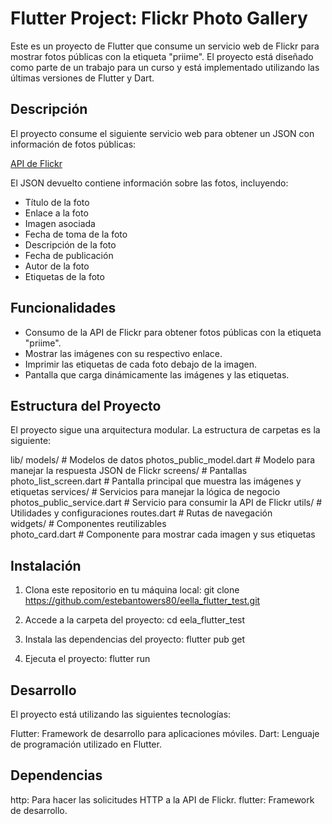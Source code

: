 # Flutter Project: Flickr Photo Gallery

Este es un proyecto de Flutter que consume un servicio web de Flickr para mostrar fotos públicas con la etiqueta "priime". El proyecto está diseñado como parte de un trabajo para un curso y está implementado utilizando las últimas versiones de Flutter y Dart.

## Descripción

El proyecto consume el siguiente servicio web para obtener un JSON con información de fotos públicas:

[API de Flickr](https://api.flickr.com/services/feeds/photos_public.gne?tags=priime&format=json&nojsoncallback=1)

El JSON devuelto contiene información sobre las fotos, incluyendo:

- Título de la foto
- Enlace a la foto
- Imagen asociada
- Fecha de toma de la foto
- Descripción de la foto
- Fecha de publicación
- Autor de la foto
- Etiquetas de la foto

## Funcionalidades

- Consumo de la API de Flickr para obtener fotos públicas con la etiqueta "priime".
- Mostrar las imágenes con su respectivo enlace.
- Imprimir las etiquetas de cada foto debajo de la imagen.
- Pantalla que carga dinámicamente las imágenes y las etiquetas.

## Estructura del Proyecto

El proyecto sigue una arquitectura modular. La estructura de carpetas es la siguiente:

lib/
    models/ # Modelos de datos 
        photos_public_model.dart # Modelo para manejar la respuesta JSON de Flickr 
    screens/ # Pantallas 
        photo_list_screen.dart # Pantalla principal que muestra las imágenes y etiquetas 
    services/ # Servicios para manejar la lógica de negocio 
        photos_public_service.dart # Servicio para consumir la API de Flickr 
    utils/ # Utilidades y configuraciones 
        routes.dart # Rutas de navegación  
    widgets/ # Componentes reutilizables  
         photo_card.dart # Componente para mostrar cada imagen y sus etiquetas



## Instalación

1. Clona este repositorio en tu máquina local:
   git clone https://github.com/estebantowers80/eella_flutter_test.git

2. Accede a la carpeta del proyecto:
    cd eela_flutter_test

3. Instala las dependencias del proyecto:
    flutter pub get

4. Ejecuta el proyecto:
    flutter run

## Desarrollo
El proyecto está utilizando las siguientes tecnologías:

Flutter: Framework de desarrollo para aplicaciones móviles.
Dart: Lenguaje de programación utilizado en Flutter.

## Dependencias
http: Para hacer las solicitudes HTTP a la API de Flickr.
flutter: Framework de desarrollo.
